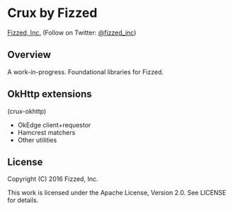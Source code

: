 Crux by Fizzed
==============

[Fizzed, Inc.](http://fizzed.com) (Follow on Twitter: [@fizzed_inc](http://twitter.com/fizzed_inc))

## Overview

A work-in-progress. Foundational libraries for Fizzed.

## OkHttp extensions

(crux-okhttp)

 * OkEdge client+requestor
 * Hamcrest matchers
 * Other utilities

## License

Copyright (C) 2016 Fizzed, Inc.

This work is licensed under the Apache License, Version 2.0. See LICENSE for details.

